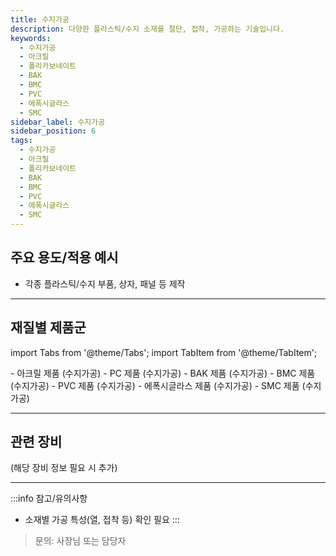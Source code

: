 ```yaml
---
title: 수지가공
description: 다양한 플라스틱/수지 소재를 절단, 접착, 가공하는 기술입니다.
keywords:
  - 수지가공
  - 아크릴
  - 폴리카보네이트
  - BAK
  - BMC
  - PVC
  - 에폭시글라스
  - SMC
sidebar_label: 수지가공
sidebar_position: 6
tags:
  - 수지가공
  - 아크릴
  - 폴리카보네이트
  - BAK
  - BMC
  - PVC
  - 에폭시글라스
  - SMC
---
```


## 주요 용도/적용 예시

- 각종 플라스틱/수지 부품, 상자, 패널 등 제작

---

## 재질별 제품군

import Tabs from '@theme/Tabs';
import TabItem from '@theme/TabItem';

<Tabs>
  <TabItem value="ac" label="아크릴(AC)" default>
    - 아크릴 제품 (수지가공)
  </TabItem>
  <TabItem value="pc" label="폴리카보네이트(PC)">
    - PC 제품 (수지가공)
  </TabItem>
  <TabItem value="bak" label="BAK">
    - BAK 제품 (수지가공)
  </TabItem>
  <TabItem value="bmc" label="BMC">
    - BMC 제품 (수지가공)
  </TabItem>
  <TabItem value="pvc" label="PVC">
    - PVC 제품 (수지가공)
  </TabItem>
  <TabItem value="epoxy" label="에폭시글라스">
    - 에폭시글라스 제품 (수지가공)
  </TabItem>
  <TabItem value="smc" label="SMC">
    - SMC 제품 (수지가공)
  </TabItem>
</Tabs>

---

## 관련 장비

(해당 장비 정보 필요 시 추가)

---

:::info 참고/유의사항
- 소재별 가공 특성(열, 접착 등) 확인 필요
:::

> 문의: 사장님 또는 담당자 